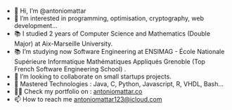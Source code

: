 - 👋 Hi, I’m @antoniomattar
- 👀 I’m interested in programming, optimisation, cryptography, web development...
- 📚 I studied 2 years of Computer Science and Mathematics (Double Major) at Aix-Marseille University.
- 📚 I’m studying now Software Engineering at ENSIMAG - École Nationale Supérieure Informatique Mathématiques Appliqués Grenoble (Top French Software Engineering School) .
- 💪 I’m looking to collaborate on small startups projects.
- 🎒 Mastered Technologies : Java, C, Python, Javascript, R, VHDL, Bash...
- 👨‍💻 Check my portfolio on : [antoniomattar.co](https://www.antoniomattar.co/)
- 📫 How to reach me antoniomattar123@icloud.com

<!---
antoniomattar/antoniomattar is a ✨ special ✨ repository because its `README.md` (this file) appears on your GitHub profile.
You can click the Preview link to take a look at your changes.
--->
